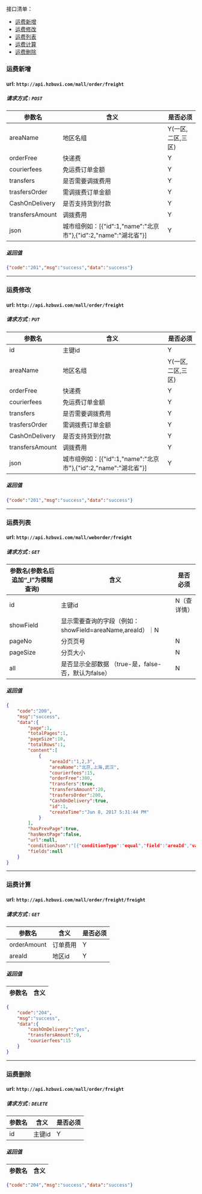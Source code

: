 接口清单：
- [运费新增](#运费新增)
- [运费修改](#运费修改)
- [运费列表](#运费列表)
- [运费计算](#运费计算)
- [运费删除](#运费删除)


### 运费新增
#### url: `http://api.hzbuvi.com/mall/order/freight`
##### 请求方式 : `POST`

参数名         | 含义          | 是否必须
--------------|---------------|-----
areaName|地区名组|Y(一区,二区,三区)
orderFree|快递费|Y
courierfees|免运费订单金额 |Y
transfers| 是否需要调拨费用|Y
trasfersOrder|需调拨费订单金额|Y
CashOnDelivery|是否支持货到付款|Y
transfersAmount|调拨费用 |Y
json|城市组例如：[{"id":1,"name":"北京市"},{"id":2,"name":"湖北省"}] |Y

#####  返回值
```json 
{"code":"201","msg":"success","data":"success"}
```

--------------------------------
### 运费修改
#### url: `http://api.hzbuvi.com/mall/order/freight`
##### 请求方式 : `PUT`

参数名         | 含义          | 是否必须
--------------|---------------|-----
id|主键id|Y
areaName|地区名组|Y(一区,二区,三区)
orderFree|快递费|Y
courierfees|免运费订单金额 |Y
transfers| 是否需要调拨费用|Y
trasfersOrder|需调拨费订单金额|Y
CashOnDelivery|是否支持货到付款|Y
transfersAmount|调拨费用 |Y
json|城市组例如：[{"id":1,"name":"北京市"},{"id":2,"name":"湖北省"}] |Y

#####  返回值
```json 
{"code":"201","msg":"success","data":"success"}
```

--------------------------------

### 运费列表
#### url: `http://api.hzbuvi.com/mall/weborder/freight`
##### 请求方式 : `GET`

参数名(参数名后追加“_l”为模糊查询)    | 含义    | 是否必须
-------|--------|-----
id| 主键id |N（查详情）
showField |显示需要查询的字段（例如：showField=areaName,areaId）｜N
pageNo|  分页页号 |N
pageSize| 分页大小 |N
all| 是否显示全部数据 （true-是，false-否，默认为false） |N

#####  返回值

```json 
{
    "code":"200",
    "msg":"success",
    "data":{
        "page":1,
        "totalPages":1,
        "pageSize":10,
        "totalRows":1,
        "content":[
            {
                "areaId":"1,2,3",
                "areaName":"北京,上海,武汉",
                "courierfees":15,
                "orderFree":300,
                "transfers":true,
                "transfersAmount":20,
                "trasfersOrder":200,
                "CashOnDelivery":true,
                "id":1,
                "createTime":"Jun 8, 2017 5:31:44 PM"
            }
        ],
        "hasPrevPage":true,
        "hasNextPage":false,
        "url":null,
        "conditionJson":"[{"conditionType":"equal","field":"areaId","value":"1,2,3"}]",
        "fields":null
    }
}
```
--------------------------------
### 运费计算
#### url: `http://api.hzbuvi.com/mall/order/freight/freight`
##### 请求方式 : `GET`

参数名         | 含义          | 是否必须
--------------|---------------|-----
orderAmount|订单费用|Y
areaId| 地区id|Y


#####  返回值
参数名  | 含义
-------------|-------------

```json 
{
    "code":"204",
    "msg":"success",
    "data":{
        "cashOnDelivery":"yes",
        "transfersAmount":0,
        "courierfees":15
    }
}
```
-----------------------------------
### 运费删除
#### url: `http://api.hzbuvi.com/mall/order/freight`
##### 请求方式 : `DELETE`

参数名         | 含义          | 是否必须
--------------|---------------|-----
id|主键id|Y



#####  返回值
参数名  | 含义
-------------|-------------

```json 
{"code":"204","msg":"success","data":"success"}
```
